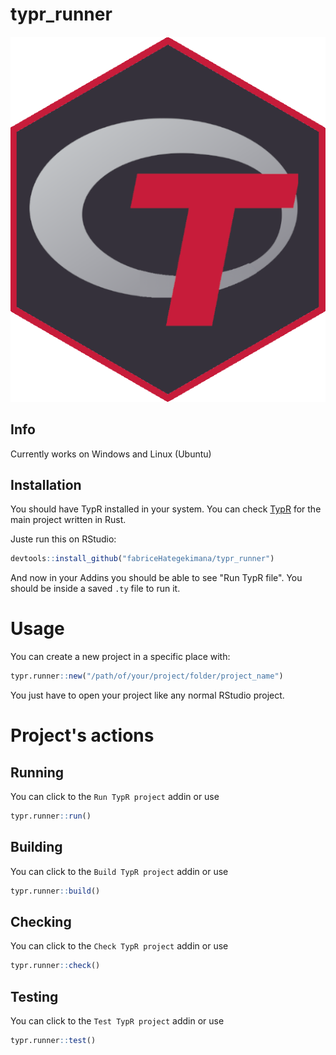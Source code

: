 # typr_runner

![](img/rtypr.png)


## Info

Currently works on Windows and Linux (Ubuntu)

## Installation

You should have TypR installed in your system. You can check [TypR](https://github.com/fabriceHategekimana/typr) for the main project written in Rust.

Juste run this on RStudio:

```r
devtools::install_github("fabriceHategekimana/typr_runner")
```

And now in your Addins you should be able to see "Run TypR file".
You should be inside a saved `.ty` file to run it.

# Usage

You can create a new project in a specific place with:

```r
typr.runner::new("/path/of/your/project/folder/project_name")
```

You just have to open your project like any normal RStudio project.

# Project's actions

## Running

You can click to the `Run TypR project` addin or use

```r
typr.runner::run()
```

## Building

You can click to the `Build TypR project` addin or use

```r
typr.runner::build()
```

## Checking

You can click to the `Check TypR project` addin or use

```r
typr.runner::check()
```

## Testing

You can click to the `Test TypR project` addin or use

```r
typr.runner::test()
```

